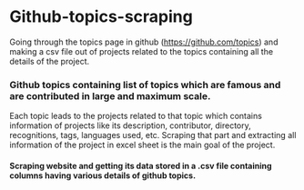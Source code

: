 # Github-topics-scraping
Going through the topics page in github (https://github.com/topics) and making a csv file out of projects related to the topics containing all the details of the project.

### Github topics containing list of topics which are famous and are contributed in large and maximum scale.
Each topic leads to the projects related to that topic which contains information of projects like its description, contributor, directory, recognitions, tags, languages used, etc. Scraping that part and extracting all information of the project in excel sheet is the main goal of the project.

#### Scraping website and getting its data stored in a .csv file containing columns having various details of github topics.
